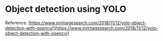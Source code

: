 # Object detection using YOLO

Reference: [https://www.pyimagesearch.com/2018/11/12/yolo-object-detection-with-opencv/](https://www.pyimagesearch.com/2018/11/12/yolo-object-detection-with-opencv/)
